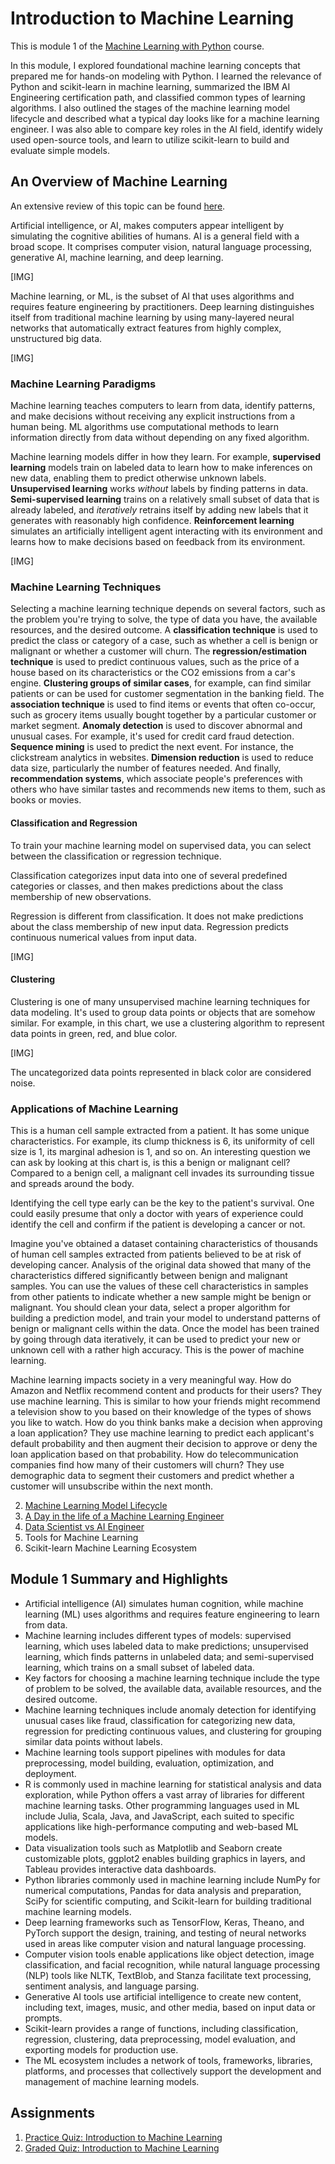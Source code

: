# Introduction to Machine Learning

This is module 1 of the [Machine Learning with Python](https://www.coursera.org/learn/machine-learning-with-python?specialization=ai-engineer) course.

In this module, I explored foundational machine learning concepts
that prepared me for hands-on modeling with Python.
I learned the relevance of Python and scikit-learn in machine learning,
summarized the IBM AI Engineering certification path,
and classified common types of learning algorithms.
I also outlined the stages of the machine learning model lifecycle
and described what a typical day looks like for a machine learning engineer.
I was also able to compare key roles in the AI field,
identify widely used open-source tools, and learn to utilize scikit-learn
to build and evaluate simple models.

## An Overview of Machine Learning

An extensive review of this topic can be found [here](/C1-Machine-Learning-with-Python/M1-Introduction-to-Machine-Learning/01-An-Overview-of-Machine-Learning.md).

Artificial intelligence, or AI, makes computers appear intelligent
by simulating the cognitive abilities of humans. AI is a general field
with a broad scope. It comprises computer vision, natural language processing,
generative AI, machine learning, and deep learning.

[IMG]

Machine learning, or ML, is the subset of AI that uses algorithms
and requires feature engineering by practitioners.
Deep learning distinguishes itself from traditional machine learning
by using many-layered neural networks that automatically extract features
from highly complex, unstructured big data.

[IMG]

### Machine Learning Paradigms

Machine learning teaches computers to learn from data, identify patterns,
and make decisions without receiving any explicit instructions
from a human being. ML algorithms use computational methods
to learn information directly from data without depending on any fixed algorithm.

Machine learning models differ in how they learn. For example,
__supervised learning__ models train on labeled data to learn
how to make inferences on new data, enabling them
to predict otherwise unknown labels. __Unsupervised learning__ works
_without_ labels by finding patterns in data. __Semi-supervised learning__
trains on a relatively small subset of data that is already labeled,
and _iteratively_ retrains itself by adding new labels that it generates
with reasonably high confidence. __Reinforcement learning__ simulates
an artificially intelligent agent interacting with its environment
and learns how to make decisions based on feedback from its environment.

[IMG]

### Machine Learning Techniques

Selecting a machine learning technique depends on several factors,
such as the problem you're trying to solve, the type of data you have,
the available resources, and the desired outcome. A __classification technique__
is used to predict the class or category of a case,
such as whether a cell is benign or malignant or whether a customer will churn.
The __regression/estimation technique__ is used to predict continuous values,
such as the price of a house based on its characteristics
or the CO2 emissions from a car's engine. __Clustering groups of similar cases__,
for example, can find similar patients or can be used for customer segmentation
in the banking field. The __association technique__ is used to find items
or events that often co-occur, such as grocery items usually bought together
by a particular customer or market segment. __Anomaly detection__ is used
to discover abnormal and unusual cases. For example,
it's used for credit card fraud detection. __Sequence mining__ is used
to predict the next event. For instance, the clickstream analytics in websites.
__Dimension reduction__ is used to reduce data size,
particularly the number of features needed. And finally, __recommendation systems__,
which associate people's preferences with others who have similar tastes
and recommends new items to them, such as books or movies.

#### Classification and Regression

To train your machine learning model on supervised data,
you can select between the classification or regression technique.

Classification categorizes input data into one of several predefined categories
or classes, and then makes predictions about the class membership
of new observations.

Regression is different from classification. It does not make predictions
about the class membership of new input data. Regression predicts
continuous numerical values from input data.

[IMG]

#### Clustering

Clustering is one of many unsupervised machine learning techniques
for data modeling. It's used to group data points or objects
that are somehow similar. For example, in this chart,
we use a clustering algorithm to represent data points in green, red,
and blue color.

[IMG]

The uncategorized data points represented in black color are considered noise.

### Applications of Machine Learning

This is a human cell sample extracted from a patient.
It has some unique characteristics. For example, its clump thickness is 6,
its uniformity of cell size is 1, its marginal adhesion is 1, and so on.
An interesting question we can ask by looking at this chart is,
is this a benign or malignant cell? Compared to a benign cell,
a malignant cell invades its surrounding tissue and spreads around the body.

Identifying the cell type early can be the key to the patient's survival.
One could easily presume that only a doctor with years of experience could identify
the cell and confirm if the patient is developing a cancer or not.

Imagine you've obtained a dataset containing characteristics of thousands
of human cell samples extracted from patients believed to be at risk
of developing cancer. Analysis of the original data showed that many
of the characteristics differed significantly between benign
and malignant samples. You can use the values of these cell characteristics
in samples from other patients to indicate whether a new sample might be benign
or malignant. You should clean your data, select a proper algorithm
for building a prediction model, and train your model to understand patterns
of benign or malignant cells within the data. Once the model has been trained
by going through data iteratively, it can be used to predict your new
or unknown cell with a rather high accuracy. This is the power
of machine learning.

Machine learning impacts society in a very meaningful way. How do Amazon
and Netflix recommend content and products for their users?
They use machine learning. This is similar to how your friends might recommend
a television show to you based on their knowledge of the types
of shows you like to watch. How do you think banks make a decision
when approving a loan application? They use machine learning to predict
each applicant's default probability and then augment their decision
to approve or deny the loan application based on that probability. 
How do telecommunication companies find how many of their customers will churn?
They use demographic data to segment their customers and predict whether
a customer will unsubscribe within the next month.

2. [Machine Learning Model Lifecycle](/C1-Machine-Learning-with-Python/M1-Introduction-to-Machine-Learning/01-An-Overview-of-Machine-Learning.md)
3. [A Day in the life of a Machine Learning Engineer](/C1-Machine-Learning-with-Python/M1-Introduction-to-Machine-Learning/03-A-Day-in-the-Life-of-a-ML-Engineer.md)
4. [Data Scientist vs AI Engineer](/C1-Machine-Learning-with-Python/M1-Introduction-to-Machine-Learning/04-Data-Scientist-vs-AI-Engineer.md)
5. Tools for Machine Learning
6. Scikit-learn Machine Learning Ecosystem

## Module 1 Summary and Highlights

- Artificial intelligence (AI) simulates human cognition,
  while machine learning (ML) uses algorithms and requires feature engineering
  to learn from data.
- Machine learning includes different types of models: supervised learning,
  which uses labeled data to make predictions; unsupervised learning,
  which finds patterns in unlabeled data; and semi-supervised learning,
  which trains on a small subset of labeled data.
- Key factors for choosing a machine learning technique include the type
  of problem to be solved, the available data, available resources,
  and the desired outcome.
- Machine learning techniques include anomaly detection for identifying
  unusual cases like fraud, classification for categorizing new data,
  regression for predicting continuous values, and clustering for grouping
  similar data points without labels.
- Machine learning tools support pipelines with modules for data preprocessing,
  model building, evaluation, optimization, and deployment.
- R is commonly used in machine learning for statistical analysis
  and data exploration, while Python offers a vast array of libraries
  for different machine learning tasks. Other programming languages used in ML
  include Julia, Scala, Java, and JavaScript, each suited to specific
  applications like high-performance computing and web-based ML models.
- Data visualization tools such as Matplotlib and Seaborn create
  customizable plots, ggplot2 enables building graphics in layers,
  and Tableau provides interactive data dashboards.
- Python libraries commonly used in machine learning include NumPy
  for numerical computations, Pandas for data analysis and preparation,
  SciPy for scientific computing, and Scikit-learn for building traditional
  machine learning models.
- Deep learning frameworks such as TensorFlow, Keras, Theano, and PyTorch
  support the design, training, and testing of neural networks used in areas
  like computer vision and natural language processing.
- Computer vision tools enable applications like object detection,
  image classification, and facial recognition, while natural language
  processing (NLP) tools like NLTK, TextBlob, and Stanza facilitate text
  processing, sentiment analysis, and language parsing.
- Generative AI tools use artificial intelligence to create new content,
  including text, images, music, and other media, based on input data
  or prompts.
- Scikit-learn provides a range of functions, including classification,
  regression, clustering, data preprocessing, model evaluation,
  and exporting models for production use.
- The ML ecosystem includes a network of tools, frameworks, libraries,
  platforms, and processes that collectively support the development
  and management of machine learning models.

## Assignments

1. [Practice Quiz: Introduction to Machine Learning](/C1-Machine-Learning-with-Python/M1-Introduction-to-Machine-Learning/Quizzes/Practice-Quiz-Intro-to-ML.md)
2. [Graded Quiz: Introduction to Machine Learning](/C1-Machine-Learning-with-Python/M1-Introduction-to-Machine-Learning/Quizzes/Graded-Quiz-Intro-to-ML.md)
